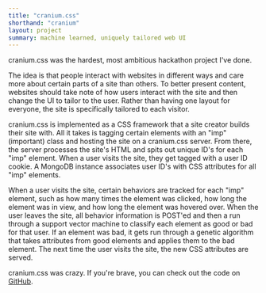 ```yaml
---
title: "cranium.css"
shorthand: "cranium"
layout: project
summary: machine learned, uniquely tailored web UI
---
```

cranium.css was the hardest, most ambitious hackathon project I've done.

The idea is that people interact with websites in different ways and care more about certain parts of a site than others. To better present content, websites should take note of how users interact with the site and then change the UI to tailor to the user. Rather than having one layout for everyone, the site is specifically tailored to each visitor.

cranium.css is implemented as a CSS framework that a site creator builds their site with. All it takes is tagging certain elements with an "imp" (important) class and hosting the site on a cranium.css server. From there, the server processes the site's HTML and spits out unique ID's for each "imp" element. When a user visits the site, they get tagged with a user ID cookie. A MongoDB instance associates user ID's with CSS attributes for all "imp" elements.

When a user visits the site, certain behaviors are tracked for each "imp" element, such as how many times the element was clicked, how long the element was in view, and how long the element was hovered over. When the user leaves the site, all behavior information is POST'ed and then a run through a support vector machine to classify each element as good or bad for that user. If an element was bad, it gets run through a genetic algorithm that takes attributes from good elements and applies them to the bad element. The next time the user visits the site, the new CSS attributes are served.

cranium.css was crazy. If you're brave, you can check out the code on [GitHub](https://github.com/raymondjacobson/cranium.css).